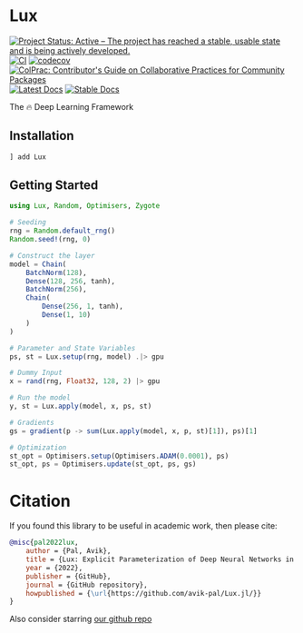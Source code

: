 # Lux

[![Project Status: Active – The project has reached a stable, usable state and is being actively developed.](https://www.repostatus.org/badges/latest/active.svg)](https://www.repostatus.org/#active)
[![CI](https://github.com/avik-pal/Lux.jl/actions/workflows/CI.yml/badge.svg)](https://github.com/avik-pal/Lux.jl/actions/workflows/CI.yml)
[![codecov](https://codecov.io/gh/avik-pal/Lux.jl/branch/main/graph/badge.svg?token=IMqBM1e3hz)](https://codecov.io/gh/avik-pal/Lux.jl)
[![ColPrac: Contributor's Guide on Collaborative Practices for Community Packages](https://img.shields.io/badge/ColPrac-Contributor's%20Guide-blueviolet)](https://github.com/SciML/ColPrac)
[![Latest Docs](https://img.shields.io/badge/docs-latest-blue.svg)](https://avik-pal.github.io/Lux.jl/dev/)
[![Stable Docs](https://img.shields.io/badge/docs-stable-blue.svg)](https://avik-pal.github.io/Lux.jl/stable/)


The 🔥 Deep Learning Framework

## Installation

```julia
] add Lux
```

## Getting Started

```julia
using Lux, Random, Optimisers, Zygote

# Seeding
rng = Random.default_rng()
Random.seed!(rng, 0)

# Construct the layer
model = Chain(
    BatchNorm(128),
    Dense(128, 256, tanh),
    BatchNorm(256),
    Chain(
        Dense(256, 1, tanh),
        Dense(1, 10)
    )
)

# Parameter and State Variables
ps, st = Lux.setup(rng, model) .|> gpu

# Dummy Input
x = rand(rng, Float32, 128, 2) |> gpu

# Run the model
y, st = Lux.apply(model, x, ps, st)

# Gradients
gs = gradient(p -> sum(Lux.apply(model, x, p, st)[1]), ps)[1]

# Optimization
st_opt = Optimisers.setup(Optimisers.ADAM(0.0001), ps)
st_opt, ps = Optimisers.update(st_opt, ps, gs)
```

# Citation

If you found this library to be useful in academic work, then please cite:

```bibtex
@misc{pal2022lux,
    author = {Pal, Avik},
    title = {Lux: Explicit Parameterization of Deep Neural Networks in Julia},
    year = {2022},
    publisher = {GitHub},
    journal = {GitHub repository},
    howpublished = {\url{https://github.com/avik-pal/Lux.jl/}}
}
```

Also consider starring [our github repo](https://github.com/avik-pal/Lux.jl/)